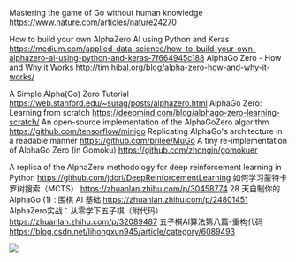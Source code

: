 Mastering the game of Go without human knowledge https://www.nature.com/articles/nature24270

How to build your own AlphaZero AI using Python and Keras      https://medium.com/applied-data-science/how-to-build-your-own-alphazero-ai-using-python-and-keras-7f664945c188
AlphaGo Zero - How and Why it Works http://tim.hibal.org/blog/alpha-zero-how-and-why-it-works/

A Simple Alpha(Go) Zero Tutorial  https://web.stanford.edu/~surag/posts/alphazero.html
AlphaGo Zero: Learning from scratch  https://deepmind.com/blog/alphago-zero-learning-scratch/
An open-source implementation of the AlphaGoZero algorithm https://github.com/tensorflow/minigo
Replicating AlphaGo's architecture in a readable manner https://github.com/brilee/MuGo
A tiny re-implementation of AlphaGo Zero (in Gomoku) https://github.com/zhongjn/gomokuer

A replica of the AlphaZero methodology for deep reinforcement learning in Python https://github.com/jdori/DeepReinforcementLearning
如何学习蒙特卡罗树搜索（MCTS） https://zhuanlan.zhihu.com/p/30458774
28 天自制你的 AlphaGo (1) : 围棋 AI 基础  https://zhuanlan.zhihu.com/p/24801451
AlphaZero实战：从零学下五子棋（附代码） https://zhuanlan.zhihu.com/p/32089487
五子棋AI算法第八篇-重构代码 https://blog.csdn.net/lihongxun945/article/category/6089493


<img src ="/Users/Jeffery/Desktop/make a connect5 from scra.png">
